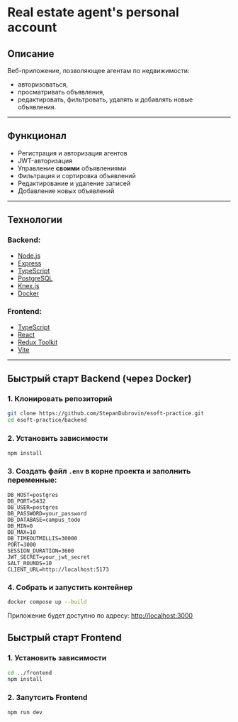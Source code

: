 # Real estate agent's personal account

## Описание

Веб-приложение, позволяющее агентам по недвижимости:
- авторизоваться,
- просматривать объявления,
- редактировать, фильтровать, удалять и добавлять новые объявления.

---

## Функционал

- Регистрация и авторизация агентов
- JWT-авторизация 
- Управление **своими** объявлениями
- Фильтрация и сортировка объявлений
- Редактирование и удаление записей
- Добавление новых объявлений

---

## Технологии

### Backend:
- [Node.js](https://nodejs.org/)
- [Express](https://expressjs.com/)
- [TypeScript](https://www.typescriptlang.org/)
- [PostgreSQL](https://www.postgresql.org/)
- [Knex.js](https://knexjs.org/) 
- [Docker](https://www.docker.com/)

### Frontend:
- [TypeScript](https://www.typescriptlang.org/)
- [React](https://react.dev/)
- [Redux Toolkit](https://redux-toolkit.js.org/)
- [Vite](https://vitejs.dev/)

---

## Быстрый старт Backend (через Docker)

### 1. Клонировать репозиторий

```bash
git clone https://github.com/StepanDubrovin/esoft-practice.git
cd esoft-practice/backend
```

### 2. Установить зависимости

```bash
npm install
```

### 3. Создать файл `.env` в корне проекта и заполнить переменные:

```env
DB_HOST=postgres
DB_PORT=5432
DB_USER=postgres
DB_PASSWORD=your_password
DB_DATABASE=campus_todo
DB_MIN=0
DB_MAX=10
DB_TIMEOUTMILLIS=30000
PORT=3000
SESSION_DURATION=3600
JWT_SECRET=your_jwt_secret
SALT_ROUNDS=10
CLIENT_URL=http://localhost:5173
```

### 4. Собрать и запустить контейнер

```bash
docker compose up --build
```

Приложение будет доступно по адресу: [http://localhost:3000](http://localhost:3000)

## Быстрый старт Frontend 

### 1. Установить зависимости

```bash
cd ../frontend
npm install
```

### 2. Запутсить Frontend

```bash
npm run dev
```